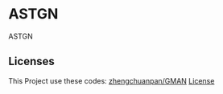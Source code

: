 # ASTGN
ASTGN


## Licenses
This Project use these codes:
[zhengchuanpan/GMAN](https://github.com/zhengchuanpan/GMAN)
[License]([https://github.com/zhengchuanpan/GMAN](https://github.com/tianjiaoshanzai/ASTGN/blob/main/zhengchuanpan.GMAN.LICENSE)https://github.com/tianjiaoshanzai/ASTGN/blob/main/zhengchuanpan.GMAN.LICENSE)
